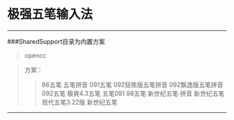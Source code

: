 # 极强五笔输入法 


---

###SharedSupport目录为内置方案

>opencc


>方案：
>>86五笔
>>五笔拼音
>>091五笔
>>092狂练版五笔拼音
>>092飘逸版五笔拼音
>>092五笔
>>极爽4.3五笔
>>五笔091
>>98五笔
>>新世纪五笔·拼音
>>新世纪五笔
>>现代五笔3.22版
>>新世纪五笔
>>
>>
>>
---